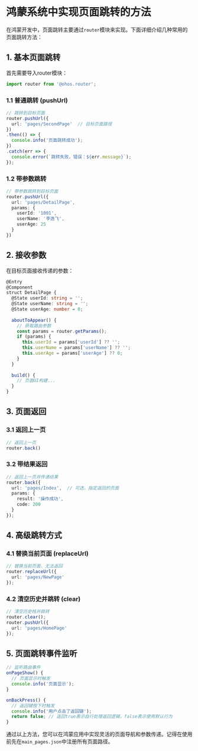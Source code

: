 # 鸿蒙系统中实现页面跳转的方法

在鸿蒙开发中，页面跳转主要通过`router`模块来实现。下面详细介绍几种常用的页面跳转方法：

## 1. 基本页面跳转

首先需要导入router模块：

```typescript
import router from '@ohos.router';
```

### 1.1 普通跳转 (pushUrl)

```typescript
// 跳转到目标页面
router.pushUrl({
  url: 'pages/SecondPage'  // 目标页面路径
})
.then(() => {
  console.info('页面跳转成功');
})
.catch(err => {
  console.error(`跳转失败，错误：${err.message}`);
});
```

### 1.2 带参数跳转

```typescript
// 带参数跳转到目标页面
router.pushUrl({
  url: 'pages/DetailPage',
  params: {
    userId: '1001',
    userName: '李逸飞',
    userAge: 25
  }
})
```

## 2. 接收参数

在目标页面接收传递的参数：

```typescript
@Entry
@Component
struct DetailPage {
  @State userId: string = '';
  @State userName: string = '';
  @State userAge: number = 0;
  
  aboutToAppear() {
    // 获取路由参数
    const params = router.getParams();
    if (params) {
      this.userId = params['userId'] ?? '';
      this.userName = params['userName'] ?? '';
      this.userAge = params['userAge'] ?? 0;
    }
  }
  
  build() {
    // 页面UI构建...
  }
}
```

## 3. 页面返回

### 3.1 返回上一页

```typescript
// 返回上一页
router.back()
```

### 3.2 带结果返回

```typescript
// 返回上一页并传递结果
router.back({
  url: 'pages/Index',  // 可选，指定返回的页面
  params: {
    result: '操作成功',
    code: 200
  }
});
```

## 4. 高级跳转方式

### 4.1 替换当前页面 (replaceUrl)

```typescript
// 替换当前页面，无法返回
router.replaceUrl({
  url: 'pages/NewPage'
});
```

### 4.2 清空历史并跳转 (clear)

```typescript
// 清空历史栈并跳转
router.clear();
router.pushUrl({
  url: 'pages/HomePage'
});
```

## 5. 页面跳转事件监听

```typescript
// 监听路由事件
onPageShow() {
  // 页面显示时触发
  console.info('页面显示');
}

onBackPress() {
  // 返回键按下时触发
  console.info('用户点击了返回键');
  return false; // 返回true表示自行处理返回逻辑，false表示使用默认行为
}
```

通过以上方法，您可以在鸿蒙应用中实现灵活的页面导航和参数传递。记得在使用前先在`main_pages.json`中注册所有页面路径。